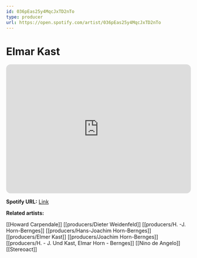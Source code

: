 ```yaml
---
id: 036pEas25y4MqcJxTD2nTo
type: producer
url: https://open.spotify.com/artist/036pEas25y4MqcJxTD2nTo
---
```

# Elmar Kast

<iframe style="border-radius:12px" src="https://open.spotify.com/embed/artist/036pEas25y4MqcJxTD2nTo" width="100%" height="352" frameBorder="0" allowfullscreen="" allow="autoplay; clipboard-write; encrypted-media; fullscreen; picture-in-picture" loading="lazy"></iframe>

**Spotify URL:** [Link](https://open.spotify.com/artist/036pEas25y4MqcJxTD2nTo)

**Related artists:**

[[Howard Carpendale]]
[[producers/Dieter Weidenfeld]]
[[producers/H. -J. Horn-Bernges]]
[[producers/Hans-Joachim Horn-Bernges]]
[[producers/Elmer Kast]]
[[producers/Joachim Horn-Bernges]]
[[producers/H. - J. Und Kast, Elmar Horn - Bernges]]
[[Nino de Angelo]]
[[Stereoact]]
